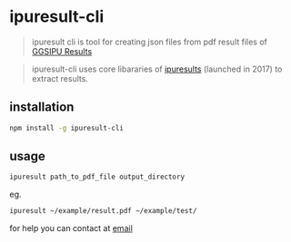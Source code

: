 # ipuresult-cli
> ipuresult cli is tool for creating json files from pdf result files of [GGSIPU Results](http://ggsipu.ac.in/ExamResults/ExamResultsmain.htm.)

> ipuresult-cli uses core libararies of [ipuresults](https://ipur.herokuapp.com/) (launched in 2017) to extract results.

## installation

```sh
npm install -g ipuresult-cli

```

## usage
```sh
ipuresult path_to_pdf_file output_directory
```
eg.

```sh
ipuresult ~/example/result.pdf ~/example/test/

```

for help you can contact at [email](mailto:aniket965.as@gmail.com)
